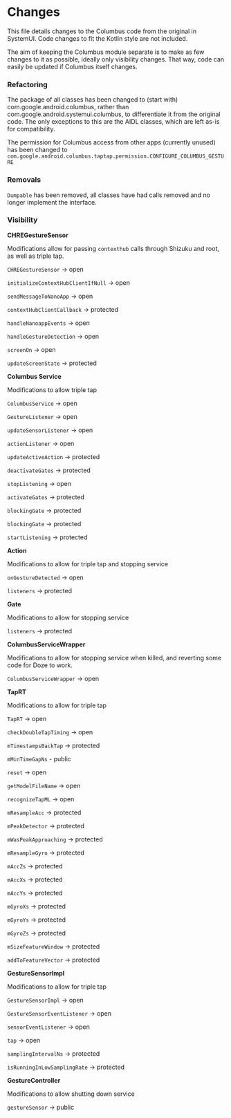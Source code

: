 # Changes

This file details changes to the Columbus code from the original in SystemUI. Code changes to fit the Kotlin style are not included.

The aim of keeping the Columbus module separate is to make as few changes to it as possible, ideally only visibility changes. That way, code can easily be updated if Columbus itself changes.

### Refactoring

The package of all classes has been changed to (start with) com.google.android.columbus, rather than com.google.android.systemui.columbus, to differentiate it from the original code. The only exceptions to this are the AIDL classes, which are left as-is for compatibility.

The permission for Columbus access from other apps (currently unused) has been changed to `com.google.android.columbus.taptap.permission.CONFIGURE_COLUMBUS_GESTURE`

### Removals

`Dumpable` has been removed, all classes have had calls removed and no longer implement the interface.

### Visibility

**CHREGestureSensor**

Modifications allow for passing `contexthub` calls through Shizuku and root, as well as triple tap.

`CHREGestureSensor` -> open

`initializeContextHubClientIfNull` -> open

`sendMessageToNanoApp` -> open

`contextHubClientCallback` -> protected

`handleNanoappEvents` -> open

`handleGestureDetection` -> open

`screenOn` -> open

`updateScreenState` -> protected

**Columbus Service**

Modifications to allow triple tap

`ColumbusService` -> open

`GestureListener` -> open

`updateSensorListener` -> open

`actionListener` -> open

`updateActiveAction` -> protected

`deactivateGates` -> protected

`stopListening` -> open

`activateGates` -> protected

`blockingGate` -> protected

`blockingGate` -> protected

`startListening` -> protected

**Action**

Modifications to allow for triple tap and stopping service

`onGestureDetected` -> open

`listeners` -> protected

**Gate**

Modifications to allow for stopping service

`listeners` -> protected

**ColumbusServiceWrapper**

Modifications to allow for stopping service when killed, and reverting some code for Doze to work.

`ColumbusServiceWrapper` -> open 

**TapRT**

Modifications to allow for triple tap

`TapRT` -> open

`checkDoubleTapTiming` -> open

`mTimestampsBackTap` -> protected 

`mMinTimeGapNs` - public

`reset` -> open

`getModelFileName` -> open

`recognizeTapML` -> open

`mResampleAcc` -> protected 

`mPeakDetector` -> protected 

`mWasPeakApproaching` -> protected 

`mResampleGyro` -> protected 

`mAccZs` -> protected 

`mAccXs` -> protected 

`mAccYs` -> protected 

`mGyroXs` -> protected 

`mGyroYs` -> protected 

`mGyroZs` -> protected 

`mSizeFeatureWindow` -> protected 

`addToFeatureVector` -> protected 

**GestureSensorImpl**

Modifications to allow for triple tap

`GestureSensorImpl` -> open

`GestureSensorEventListener` -> open

`sensorEventListener` -> open

`tap` -> open

`samplingIntervalNs` -> protected

`isRunningInLowSamplingRate` -> protected

**GestureController** 

Modifications to allow shutting down service

`gestureSensor` -> public

